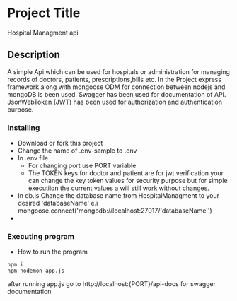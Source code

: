 # Project Title

Hospital Managment api

## Description

A simple Api which can be used for  hospitals or administration for managing records of doctors, patients, prescriptions,bills etc.
In the Project
express framework along with mongoose ODM for connection between nodejs and mongoDB is been used.
Swagger has been used for documentation of API.
JsonWebToken (JWT) has been used for authorization and authentication purpose.





### Installing

- Download or fork this project
- Change the name of .env-sample to .env
- In .env file
   - For changing port use PORT variable 
   - The TOKEN keys for doctor and patient are for jwt verification  your can change the key token values for security purpose but for simple executiion the current values a will still work without changes.
- In db.js
  Change the database name from HospitalManagment to your desired 'databaseName'
   e.i mongoose.connect('mongodb://localhost:27017/'databaseName'')
- 

### Executing program

- How to run the program

```
npm i
npm nodemon app.js
```

after running app.js go to http://localhost:{PORT}/api-docs for swagger documentation
